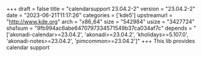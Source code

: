 +++
draft = false
title = "calendarsupport 23.04.2-2"
version = "23.04.2-2"
date = "2023-06-21T11:17:26"
categories = ['kde5']
upstreamurl = "http://www.kde.org"
arch = "x86_64"
size = "542984"
usize = "3427724"
sha1sum = "9fb994ac6abe6470797334571549b37ca034af7c"
depends = "['akonadi-calendar>=23.04.2', 'akonadi>=23.04.2', 'kholidays>=5.107.0', 'akonadi-notes>=23.04.2', 'pimcommon>=23.04.2']"
+++
This lib provides calendar support